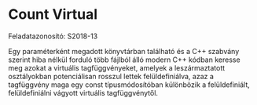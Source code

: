 # Count Virtual

Feladatazonosító: S2018-13

Egy paraméterként megadott könyvtárban található és a C++ szabvány szerint hiba nélkül forduló több fájlból álló modern C++ kódban keresse meg azokat a virtuális tagfüggvényeket, amelyek a leszármaztatott osztályokban potenciálisan rosszul lettek felüldefiniálva, azaz a tagfüggvény maga egy const típusmódosítóban különbözik a felüldefiniált, felüldefiniálni vágyott virtuális tagfüggvénytől.
